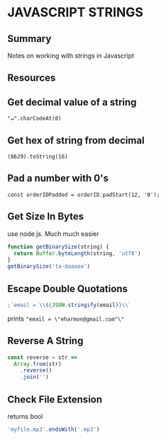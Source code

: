 # JAVASCRIPT STRINGS

## Summary

Notes on working with strings in Javascript

## Resources

## Get decimal value of a string

`"↵".charCodeAt(0)`

## Get hex of string from decimal

`(8629).toString(16)`

## Pad a number with 0's

`const orderIDPadded = orderID.padStart(12, '0');`

## Get Size In Bytes

use node.js. Much much easier

```javascript
function getBinarySize(string) {
  return Buffer.byteLength(string, 'utf8')
}
getBinarySize('ta-daaaaa')
```

## Escape Double Quotations

```javascript
;`email = \\${JSON.stringify(email)}\\`
```

prints `"email = \"eharmon@gmail.com"\"`

## Reverse A String

```javascript
const reverse = str =>
  Array.from(str)
    .reverse()
    .join('')
```

## Check File Extension

returns bool

```javascript
'myfile.mp3'.endsWith('.mp3')
```
